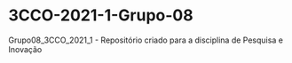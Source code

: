 # 3CCO-2021-1-Grupo-08
Grupo08_3CCO_2021_1 - Repositório criado para a disciplina de Pesquisa e Inovação
